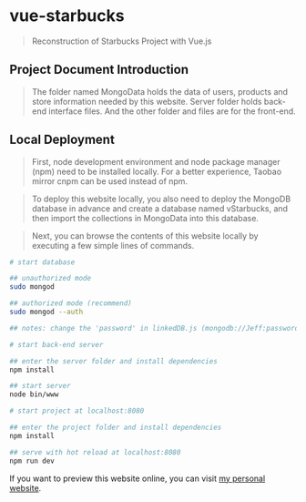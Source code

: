 # vue-starbucks

> Reconstruction of Starbucks Project with Vue.js 

## Project Document Introduction

> The folder named MongoData holds the data of users, products and store information needed by this website. Server folder holds back-end interface files. And the other folder and files are for the front-end.

## Local Deployment

> First, node development environment and node package manager (npm) need to be installed locally. For a better experience, Taobao mirror cnpm can be used instead of npm.

> To deploy this website locally, you also need to deploy the MongoDB database in advance and create a database named vStarbucks, and then import the collections in MongoData into this database.

> Next, you can browse the contents of this website locally by executing a few simple lines of commands.

``` bash
# start database

## unauthorized mode
sudo mongod

## authorized mode (recommend)
sudo mongod --auth

## notes: change the 'password' in linkedDB.js (mongodb://Jeff:password@127.0.0.1:27017/vStarbucks) to the password corresponding to the local database.

# start back-end server

## enter the server folder and install dependencies
npm install

## start server
node bin/www

# start project at localhost:8080

## enter the project folder and install dependencies
npm install

## serve with hot reload at localhost:8080
npm run dev

```

If you want to preview this website online, you can visit [my personal website](http://hppzhang.com).
